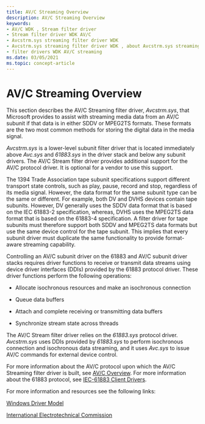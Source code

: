 ```yaml
---
title: AV/C Streaming Overview
description: AV/C Streaming Overview
keywords:
- AV/C WDK , Stream filter driver
- Stream filter driver WDK AV/C
- Avcstrm.sys streaming filter driver WDK
- Avcstrm.sys streaming filter driver WDK , about Avcstrm.sys streaming filter driver
- filter drivers WDK AV/C streaming
ms.date: 03/05/2021
ms.topic: concept-article
---
```


# AV/C Streaming Overview

This section describes the AV/C Streaming filter driver, *Avcstrm.sys*, that Microsoft provides to assist with streaming media data from an AV/C subunit if that data is in either SDDV or MPEG2TS formats. These formats are the two most common methods for storing the digital data in the media signal.

*Avcstrm.sys* is a lower-level subunit filter driver that is located immediately above *Avc.sys* and *61883.sys* in the driver stack and below any subunit drivers. The AV/C Stream filter driver provides additional support for the AV/C protocol driver. It is optional for a vendor to use this support.

The 1394 Trade Association tape subunit specifications support different transport state controls, such as play, pause, record and stop, regardless of its media signal. However, the data format for the same subunit type can be the same or different. For example, both DV and DVHS devices contain tape subunits. However, DV generally uses the SDDV data format that is based on the IEC 61883-2 specification, whereas, DVHS uses the MPEG2TS data format that is based on the 61883-4 specification. A filter driver for tape subunits must therefore support both SDDV and MPEG2TS data formats but use the same device control for the tape subunit. This implies that every subunit driver must duplicate the same functionality to provide format-aware streaming capability.

Controlling an AV/C subunit driver on the 61883 and AV/C subunit driver stacks requires driver functions to receive or transmit data streams using device driver interfaces (DDIs) provided by the 61883 protocol driver. These driver functions perform the following operations:

- Allocate isochronous resources and make an isochronous connection

- Queue data buffers

- Attach and complete receiving or transmitting data buffers

- Synchronize stream state across threads

The AV/C Stream filter driver relies on the *61883.sys* protocol driver. *Avcstrm.sys* uses DDIs provided by *61883.sys* to perform isochronous connection and isochronous data streaming, and it uses *Avc.sys* to issue AV/C commands for external device control.

For more information about the AV/C protocol upon which the AV/C Streaming filter driver is built, see [AV/C Overview](av-c-overview.md). For more information about the 61883 protocol, see [IEC-61883 Client Drivers](../ieee/iec-61883-client-drivers.md).

For more information and resources see the following links:

[Windows Driver Model](../kernel/introduction-to-wdm.md)

[International Electrotechnical Commission](https://www.iec.ch/)

